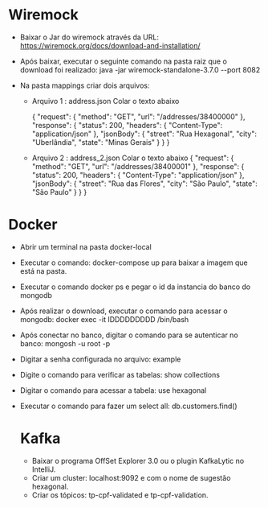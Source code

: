 # Wiremock
- Baixar o Jar do wiremock através da URL: https://wiremock.org/docs/download-and-installation/
- Após baixar, executar o seguinte comando na pasta raiz que o download foi realizado: java -jar wiremock-standalone-3.7.0 --port 8082
- Na pasta mappings criar dois arquivos:
  
  * Arquivo 1 : address.json
    Colar o texto abaixo

    {
    "request": {
        "method": "GET",
        "url": "/addresses/38400000"
    },
    "response": {
        "status": 200,
        "headers": {
            "Content-Type": "application/json"
        },
        "jsonBody": {
            "street": "Rua Hexagonal",
            "city": "Uberlândia",
            "state": "Minas Gerais"
        }
    }
}


  * Arquivo 2 : address_2.json
 Colar o texto abaixo
{
    "request": {
        "method": "GET",
        "url": "/addresses/38400001"
    },
    "response": {
        "status": 200,
        "headers": {
            "Content-Type": "application/json"
        },
        "jsonBody": {
            "street": "Rua das Flores",
            "city": "São Paulo",
            "state": "São Paulo"
        }
    }
}


# Docker
- Abrir um terminal na pasta docker-local
- Executar o comando: docker-compose up para baixar a imagem que está na pasta.
- Executar o comando docker ps e pegar o id da instancia do banco do mongodb
- Após realizar o download, executar o comando para acessar o mongodb: docker exec -it IDDDDDDDDD /bin/bash
- Após conectar no banco, digitar o comando para se autenticar no banco: mongosh -u root -p
- Digitar a senha configurada no arquivo: example
- Digite o comando para verificar as tabelas: show collections
- Digitar o comando para acessar a tabela: use hexagonal
- Executar o comando para fazer um select all: db.customers.find()

  # Kafka
  - Baixar o programa OffSet Explorer 3.0 ou o plugin KafkaLytic no IntelliJ.
  - Criar um cluster: localhost:9092 e com o nome de sugestão hexagonal.
  - Criar os tópicos: tp-cpf-validated e tp-cpf-validation.
